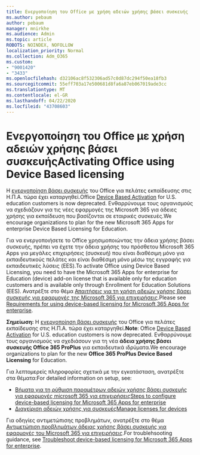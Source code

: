```yaml
---
title: Ενεργοποίηση του Office με χρήση αδειών χρήσης βάσει συσκευής
ms.author: pebaum
author: pebaum
manager: mnirkhe
ms.audience: Admin
ms.topic: article
ROBOTS: NOINDEX, NOFOLLOW
localization_priority: Normal
ms.collection: Adm_O365
ms.custom:
- "9001420"
- "3433"
ms.openlocfilehash: d32106ac8f532306ad57c0d87dc294f50ea18fb3
ms.sourcegitcommit: 55eff703a17e500681d8fa6a87eb067019ade3cc
ms.translationtype: MT
ms.contentlocale: el-GR
ms.lasthandoff: 04/22/2020
ms.locfileid: "43708603"
---
```

# <a name="activating-office-using-device-based-licensing"></a><span data-ttu-id="9d9d9-102">Ενεργοποίηση του Office με χρήση αδειών χρήσης βάσει συσκευής</span><span class="sxs-lookup"><span data-stu-id="9d9d9-102">Activating Office using Device Based licensing</span></span>

<span data-ttu-id="9d9d9-103">Η [ενεργοποίηση βάσει συσκευής](https://aka.ms/officedba) του Office για πελάτες εκπαίδευσης στις Η.Π.Α. τώρα έχει καταργηθεί.</span><span class="sxs-lookup"><span data-stu-id="9d9d9-103">Office [Device Based Activation](https://aka.ms/officedba) for U.S. education customers is now deprecated.</span></span> <span data-ttu-id="9d9d9-104">Ενθαρρύνουμε τους οργανισμούς να σχεδιάζουν για τις νέες εφαρμογές της Microsoft 365 για άδειες χρήσης για εκπαίδευση που βασίζονται σε εταιρικές συσκευές.</span><span class="sxs-lookup"><span data-stu-id="9d9d9-104">We encourage organizations to plan for the new Microsoft 365 Apps for enterprise Device Based Licensing for Education.</span></span>

<span data-ttu-id="9d9d9-105">Για να ενεργοποιήσετε το Office χρησιμοποιώντας την άδεια χρήσης βάσει συσκευής, πρέπει να έχετε την άδεια χρήσης του πρόσθετου Microsoft 365 Apps για μεγάλες επιχειρήσεις (συσκευή) που είναι διαθέσιμη μόνο για εκπαιδευτικούς πελάτες και είναι διαθέσιμη μόνο μέσω της εγγραφής για εκπαιδευτικές λύσεις (EES).</span><span class="sxs-lookup"><span data-stu-id="9d9d9-105">To activate Office using Device Based Licensing, you need to have the Microsoft 365 Apps for enterprise for Education (device) add-on license that is available only for education customers and is available only through Enrollment for Education Solutions (EES).</span></span> <span data-ttu-id="9d9d9-106">Ανατρέξτε στο θέμα [Απαιτήσεις για τη χρήση αδειών χρήσης βάσει συσκευής για εφαρμογές της Microsoft 365 για επιχειρήσεις](https://docs.microsoft.com/deployoffice/device-based-licensing#requirements-for-using-device-based-licensing-for-office-365-proplus).</span><span class="sxs-lookup"><span data-stu-id="9d9d9-106">Please see [Requirements for using device-based licensing for Microsoft 365 Apps for enterprise](https://docs.microsoft.com/deployoffice/device-based-licensing#requirements-for-using-device-based-licensing-for-office-365-proplus).</span></span>

<span data-ttu-id="9d9d9-107">**Σημείωση:** Η [ενεργοποίηση βάσει συσκευής](https://aka.ms/officedba) του Office για πελάτες εκπαίδευσης στις Η.Π.Α. τώρα έχει καταργηθεί.</span><span class="sxs-lookup"><span data-stu-id="9d9d9-107">**Note**: Office [Device Based Activation](https://aka.ms/officedba) for U.S. education customers is now deprecated.</span></span> <span data-ttu-id="9d9d9-108">Ενθαρρύνουμε τους οργανισμούς να σχεδιάσουν για τη νέα **άδεια χρήσης βάσει συσκευής Office 365 ProPlus** για εκπαιδευτικά ιδρύματα.</span><span class="sxs-lookup"><span data-stu-id="9d9d9-108">We encourage organizations to plan for the new **Office 365 ProPlus Device Based Licensing** for Education.</span></span>

<span data-ttu-id="9d9d9-109">Για λεπτομερείς πληροφορίες σχετικά με την εγκατάσταση, ανατρέξτε στα θέματα:</span><span class="sxs-lookup"><span data-stu-id="9d9d9-109">For detailed information on setup, see:</span></span>

- [<span data-ttu-id="9d9d9-110">Βήματα για τη ρύθμιση παραμέτρων αδειών χρήσης βάσει συσκευής για εφαρμογές microsoft 365 για επιχειρήσεις</span><span class="sxs-lookup"><span data-stu-id="9d9d9-110">Steps to configure device-based licensing for Microsoft 365 Apps for enterprise</span></span>](https://docs.microsoft.com/deployoffice/device-based-licensing#steps-to-configure-device-based-licensing-for-office-365-proplus)
- [<span data-ttu-id="9d9d9-111">Διαχείριση αδειών χρήσης για συσκευές</span><span class="sxs-lookup"><span data-stu-id="9d9d9-111">Manage licenses for devices</span></span>](https://docs.microsoft.com/Office365/Admin/misc/manage-licenses-for-devices)

<span data-ttu-id="9d9d9-112">Για οδηγίες αντιμετώπισης προβλημάτων, ανατρέξτε στο θέμα [Αντιμετώπιση προβλημάτων άδειας χρήσης βάσει συσκευής για εφαρμογές του Microsoft 365 για επιχειρήσεις](https://docs.microsoft.com/deployoffice/device-based-licensing#troubleshoot-device-based-licensing-for-office-365-proplus).</span><span class="sxs-lookup"><span data-stu-id="9d9d9-112">For troublehsooting guidance, see [Troubleshoot device-based licensing for Microsoft 365 Apps for enterprise](https://docs.microsoft.com/deployoffice/device-based-licensing#troubleshoot-device-based-licensing-for-office-365-proplus).</span></span>
